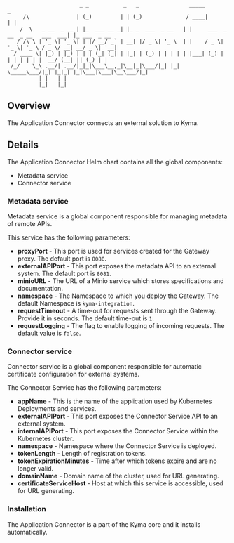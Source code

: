 ```
                       _ _           _   _                _____                            _
     /\               | (_)         | | (_)              / ____|                          | |
    /  \   _ __  _ __ | |_  ___ __ _| |_ _  ___  _ __   | |     ___  _ __  _ __   ___  ___| |_ ___  _ __
   / /\ \ | '_ \| '_ \| | |/ __/ _` | __| |/ _ \| '_ \  | |    / _ \| '_ \| '_ \ / _ \/ __| __/ _ \| '__|
  / ____ \| |_) | |_) | | | (_| (_| | |_| | (_) | | | | | |___| (_) | | | | | | |  __/ (__| || (_) | |
 /_/    \_\ .__/| .__/|_|_|\___\__,_|\__|_|\___/|_| |_|  \_____\___/|_| |_|_| |_|\___|\___|\__\___/|_|
          | |   | |
          |_|   |_|
```

## Overview

The Application Connector connects an external solution to Kyma.

## Details

The Application Connector Helm chart contains all the global components:
- Metadata service
- Connector service

### Metadata service

Metadata service is a global component responsible for managing metadata of remote APIs.

This service has the following parameters:

- **proxyPort** - This port is used for services created for the Gateway proxy. The default port is `8080`.
- **externalAPIPort** - This port exposes the metadata API to an external system. The default port is `8081`.
- **minioURL** - The URL of a Minio service which stores specifications and documentation.
- **namespace** - The Namespace to which you deploy the Gateway. The default Namespace is `kyma-integration`.
- **requestTimeout** - A time-out for requests sent through the Gateway. Provide it in seconds. The default time-out is `1`.
- **requestLogging** - The flag to enable logging of incoming requests. The default value is `false`.

### Connector service

Connector service is a global component responsible for automatic certificate configuration for external systems.

The Connector Service has the following parameters:
- **appName** - This is the name of the application used by Kubernetes Deployments and services.
- **externalAPIPort** - This port exposes the Connector Service API to an external system.
- **internalAPIPort** - This port exposes the Connector Service within the Kubernetes cluster.
- **namespace** - Namespace where the Connector Service is deployed.
- **tokenLength** - Length of registration tokens.
- **tokenExpirationMinutes** - Time after which tokens expire and are no longer valid.
- **domainName** - Domain name of the cluster, used for URL generating.
- **certificateServiceHost** - Host at which this service is accessible, used for URL generating.

### Installation

The Application Connector is a part of the Kyma core and it installs automatically.
